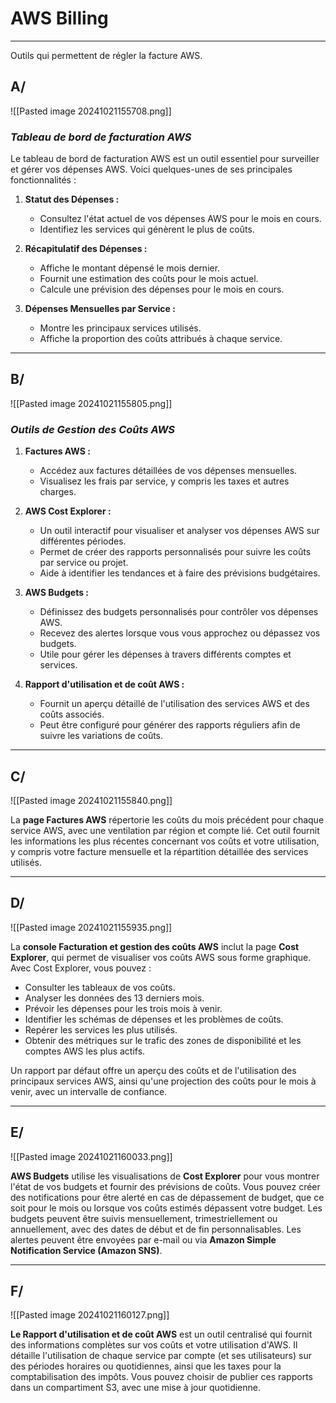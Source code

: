 
# AWS Billing

--------------------------------------------------------------------------

Outils qui permettent de régler la facture AWS.
## A/

![[Pasted image 20241021155708.png]]

### *Tableau de bord de facturation AWS*

Le tableau de bord de facturation AWS est un outil essentiel pour surveiller et gérer vos dépenses AWS. Voici quelques-unes de ses principales fonctionnalités :

1. **Statut des Dépenses :**
    
    - Consultez l'état actuel de vos dépenses AWS pour le mois en cours.
    - Identifiez les services qui génèrent le plus de coûts.
2. **Récapitulatif des Dépenses :**
    
    - Affiche le montant dépensé le mois dernier.
    - Fournit une estimation des coûts pour le mois actuel.
    - Calcule une prévision des dépenses pour le mois en cours.
3. **Dépenses Mensuelles par Service :**
    
    - Montre les principaux services utilisés.
    - Affiche la proportion des coûts attribués à chaque service.


--------------------------------------------------------------------------


## B/

![[Pasted image 20241021155805.png]]

### *Outils de Gestion des Coûts AWS*

1. **Factures AWS :**
    
    - Accédez aux factures détaillées de vos dépenses mensuelles.
    - Visualisez les frais par service, y compris les taxes et autres charges.
2. **AWS Cost Explorer :**
    
    - Un outil interactif pour visualiser et analyser vos dépenses AWS sur différentes périodes.
    - Permet de créer des rapports personnalisés pour suivre les coûts par service ou projet.
    - Aide à identifier les tendances et à faire des prévisions budgétaires.
3. **AWS Budgets :**
    
    - Définissez des budgets personnalisés pour contrôler vos dépenses AWS.
    - Recevez des alertes lorsque vous vous approchez ou dépassez vos budgets.
    - Utile pour gérer les dépenses à travers différents comptes et services.
4. **Rapport d'utilisation et de coût AWS :**
    
    - Fournit un aperçu détaillé de l'utilisation des services AWS et des coûts associés.
    - Peut être configuré pour générer des rapports réguliers afin de suivre les variations de coûts.



--------------------------------------------------------------------------


## C/

![[Pasted image 20241021155840.png]]

La **page Factures AWS** répertorie les coûts du mois précédent pour chaque service AWS, avec une ventilation par région et compte lié. Cet outil fournit les informations les plus récentes concernant vos coûts et votre utilisation, y compris votre facture mensuelle et la répartition détaillée des services utilisés.


--------------------------------------------------------------------------


## D/

![[Pasted image 20241021155935.png]]

La **console Facturation et gestion des coûts AWS** inclut la page **Cost Explorer**, qui permet de visualiser vos coûts AWS sous forme graphique. Avec Cost Explorer, vous pouvez :

- Consulter les tableaux de vos coûts.
- Analyser les données des 13 derniers mois.
- Prévoir les dépenses pour les trois mois à venir.
- Identifier les schémas de dépenses et les problèmes de coûts.
- Repérer les services les plus utilisés.
- Obtenir des métriques sur le trafic des zones de disponibilité et les comptes AWS les plus actifs.

Un rapport par défaut offre un aperçu des coûts et de l'utilisation des principaux services AWS, ainsi qu'une projection des coûts pour le mois à venir, avec un intervalle de confiance.

--------------------------------------------------------------------------



## E/

![[Pasted image 20241021160033.png]]

**AWS Budgets** utilise les visualisations de **Cost Explorer** pour vous montrer l'état de vos budgets et fournir des prévisions de coûts. Vous pouvez créer des notifications pour être alerté en cas de dépassement de budget, que ce soit pour le mois ou lorsque vos coûts estimés dépassent votre budget. Les budgets peuvent être suivis mensuellement, trimestriellement ou annuellement, avec des dates de début et de fin personnalisables. Les alertes peuvent être envoyées par e-mail ou via **Amazon Simple Notification Service (Amazon SNS)**.


--------------------------------------------------------------------------


## F/

![[Pasted image 20241021160127.png]]

**Le Rapport d'utilisation et de coût AWS** est un outil centralisé qui fournit des informations complètes sur vos coûts et votre utilisation d'AWS. Il détaille l'utilisation de chaque service par compte (et ses utilisateurs) sur des périodes horaires ou quotidiennes, ainsi que les taxes pour la comptabilisation des impôts. Vous pouvez choisir de publier ces rapports dans un compartiment S3, avec une mise à jour quotidienne.
